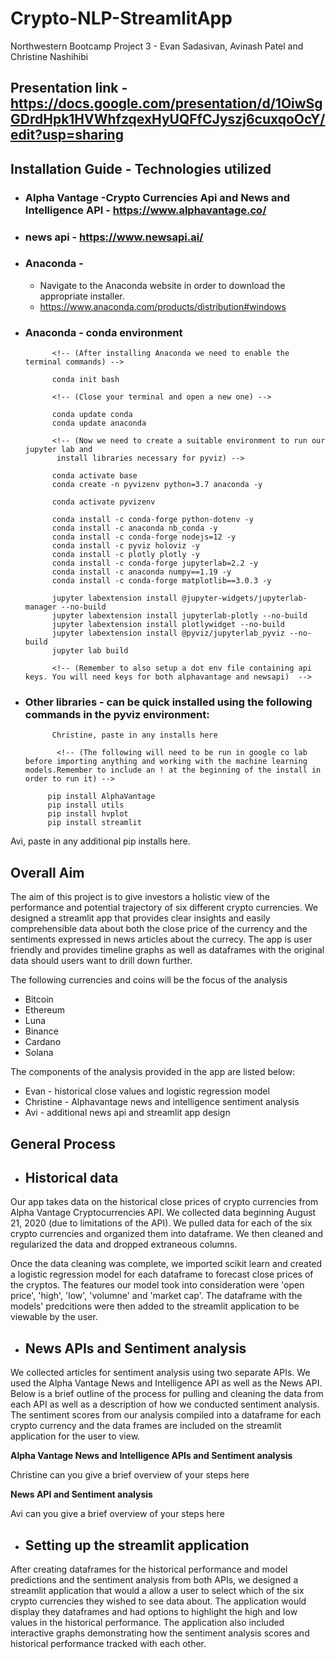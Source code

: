 # Crypto-NLP-StreamlitApp

Northwestern Bootcamp Project 3 - Evan Sadasivan, Avinash Patel and Christine Nashihibi

## Presentation link - https://docs.google.com/presentation/d/1OiwSgGDrdHpk1HVWhfzqexHyUQFfCJyszj6cuxqoOcY/edit?usp=sharing

## Installation Guide - Technologies utilized

* ### Alpha Vantage -Crypto Currencies Api and News and Intelligence API - https://www.alphavantage.co/
* ### news api - https://www.newsapi.ai/

* ### Anaconda -
    * Navigate to the Anaconda website in order to download the appropriate installer.
    * https://www.anaconda.com/products/distribution#windows 

* ### Anaconda - conda environment 
            <!-- (After installing Anaconda we need to enable the terminal commands) -->

            conda init bash

            <!-- (Close your terminal and open a new one) -->

            conda update conda
            conda update anaconda

            <!-- (Now we need to create a suitable environment to run our jupyter lab and
             install libraries necessary for pyviz) -->

            conda activate base
            conda create -n pyvizenv python=3.7 anaconda -y

            conda activate pyvizenv

            conda install -c conda-forge python-dotenv -y
            conda install -c anaconda nb_conda -y
            conda install -c conda-forge nodejs=12 -y
            conda install -c pyviz holoviz -y
            conda install -c plotly plotly -y
            conda install -c conda-forge jupyterlab=2.2 -y
            conda install -c anaconda numpy==1.19 -y
            conda install -c conda-forge matplotlib==3.0.3 -y

            jupyter labextension install @jupyter-widgets/jupyterlab-manager --no-build
            jupyter labextension install jupyterlab-plotly --no-build
            jupyter labextension install plotlywidget --no-build
            jupyter labextension install @pyviz/jupyterlab_pyviz --no-build
            jupyter lab build

            <!-- (Remember to also setup a dot env file containing api keys. You will need keys for both alphavantage and newsapi)  -->
            
* ###  Other libraries - can be quick installed using the following commands in the pyviz environment:
            
            Christine, paste in any installs here
            
             <!-- (The following will need to be run in google co lab before importing anything and working with the machine learning models.Remember to include an ! at the beginning of the install in order to run it) -->
            
           pip install AlphaVantage
           pip install utils
           pip install hvplot
           pip install streamlit
           
Avi, paste in any additional pip installs here.



## Overall Aim 

The aim of this project is to give investors a holistic view of the performance and potential trajectory of six different crypto currencies. We designed a streamlit app that provides clear insights and easily comprehensible data about both the close price of the currency and the sentiments expressed in news articles about the currecy. The app is user friendly and provides timeline graphs as well as dataframes with the original data should users want to drill down further.

The following currencies and coins will be the focus of the analysis 

   * Bitcoin
   * Ethereum
   * Luna
   * Binance
   * Cardano
   * Solana

The components of the analysis provided in the app are listed below:

* Evan - historical close values and logistic regression model
* Christine - Alphavantage news and intelligence sentiment analysis
* Avi - additional news api and streamlit app design

## General Process

* ## Historical data
Our app takes data on the historical close prices of crypto currencies from Alpha Vantage Cryptocurrencies API. We collected data beginning August 21, 2020 (due to limitations of the API). We pulled data for each of the six crypto currencies and organized them into dataframe. We then cleaned and regularized the data and dropped extraneous columns. 

Once the data cleaning was complete, we imported scikit learn and created a logistic regression model for each dataframe to forecast close prices of the cryptos. The features our model took into consideration were 'open price', 'high', 'low', 'volumne' and 'market cap'. The dataframe with the models' predcitions were then added to the streamlit application to be viewable by the user.

* ## News APIs and Sentiment analysis

We collected articles for sentiment analysis using two separate APIs. We used the Alpha Vantage News and Intelligence API as well as the News API. Below is a brief outline of the process for pulling and cleaning the data from each API as well as a description of how we conducted sentiment analysis. The sentiment scores from our analysis compiled into a dataframe for each crypto currency and the data frames are included on the streamlit application for the user to view.

**Alpha Vantage News and Intelligence APIs and Sentiment analysis**

Christine can you give a brief overview of your steps here

**News API and Sentiment analysis**

Avi can you give a brief overview of your steps here


* ## Setting up the streamlit application

After creating dataframes for the historical performance and model predictions and the sentiment analysis from both APIs, we designed a streamlit application that would a allow a user to select which of the six crypto currencies they wished to see data about. The application would display they dataframes and had options to highlight the high and low values in the historical performance. The application also included interactive graphs demonstrating how the sentiment analysis scores and historical performance tracked with each other.





